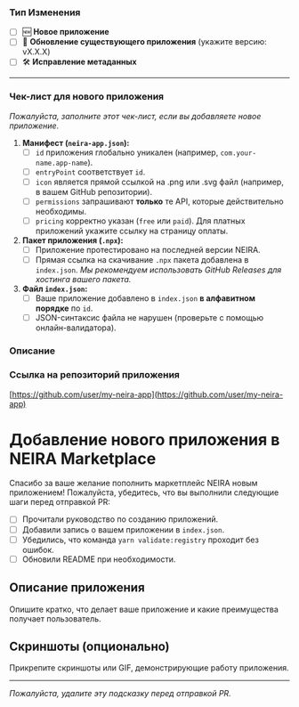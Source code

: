 <!--
Спасибо за ваш вклад в экосистему NEIRA!

Пожалуйста, убедитесь, что вы ознакомились с нашей документацией для разработчиков приложений:
[Ссылка на вашу документацию]

Прежде чем отправить Pull Request, пройдите по этому чек-листу.
-->

### Тип Изменения

*   [ ] 🆕 **Новое приложение**
*   [ ] 🔄 **Обновление существующего приложения** (укажите версию: vX.X.X)
*   [ ] 🛠️ **Исправление метаданных**

---

### Чек-лист для нового приложения

*Пожалуйста, заполните этот чек-лист, если вы добавляете новое приложение.*

1.  **Манифест (`neira-app.json`):**
    *   [ ] `id` приложения глобально уникален (например, `com.your-name.app-name`).
    *   [ ] `entryPoint` соответствует `id`.
    *   [ ] `icon` является прямой ссылкой на .png или .svg файл (например, в вашем GitHub репозитории).
    *   [ ] `permissions` запрашивают **только** те API, которые действительно необходимы.
    *   [ ] `pricing` корректно указан (`free` или `paid`). Для платных приложений укажите ссылку на страницу оплаты.

2.  **Пакет приложения (`.npx`):**
    *   [ ] Приложение протестировано на последней версии NEIRA.
    *   [ ] Прямая ссылка на скачивание `.npx` пакета добавлена в `index.json`. *Мы рекомендуем использовать GitHub Releases для хостинга вашего пакета.*

3.  **Файл `index.json`:**
    *   [ ] Ваше приложение добавлено в `index.json` **в алфавитном порядке** по `id`.
    *   [ ] JSON-синтаксис файла не нарушен (проверьте с помощью онлайн-валидатора).

### Описание

<!--
Кратко опишите ваше приложение или изменения, которые вы вносите.
Если это обновление, укажите, что нового в этой версии (changelog).
-->

### Ссылка на репозиторий приложения

<!--
Укажите прямую ссылку на GitHub-репозиторий вашего приложения.
-->

[https://github.com/user/my-neira-app](https://github.com/user/my-neira-app)

# Добавление нового приложения в NEIRA Marketplace

Спасибо за ваше желание пополнить маркетплейс NEIRA новым приложением! Пожалуйста, убедитесь, что вы выполнили следующие шаги перед отправкой PR:

- [ ] Прочитали руководство по созданию приложений.
- [ ] Добавили запись о вашем приложении в `index.json`.
- [ ] Убедились, что команда `yarn validate:registry` проходит без ошибок.
- [ ] Обновили README при необходимости.

## Описание приложения

Опишите кратко, что делает ваше приложение и какие преимущества получает пользователь.

## Скриншоты (опционально)

Прикрепите скриншоты или GIF, демонстрирующие работу приложения.

---

_Пожалуйста, удалите эту подсказку перед отправкой PR._ 
